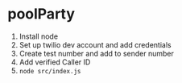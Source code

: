 # poolParty

1. Install node
2. Set up twilio dev account and add credentials
3. Create test number and add to sender number
4. Add verified Caller ID
5. `node src/index.js`

